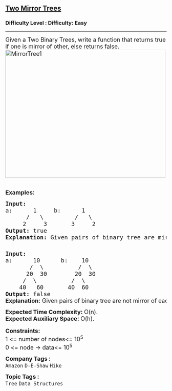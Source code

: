 <h2><a href="https://www.geeksforgeeks.org/problems/two-mirror-trees/1?page=2&category=Tree&difficulty=Easy&sortBy=submissions">Two Mirror Trees</a></h2><h3>Difficulty Level : Difficulty: Easy</h3><hr><div class="problems_problem_content__Xm_eO"><p><span style="font-size: 18px;">Given a Two Binary Trees, write a function that returns true if one is mirror of other, else returns false.<br><img class="aligncenter size-full wp-image-663" style="height: 400px; width: 500px;" title="MirrorTree1" src="https://contribute.geeksforgeeks.org/wp-content/uploads/mirrortrees.jpg" alt="MirrorTree1">&nbsp;&nbsp;&nbsp;&nbsp;&nbsp;&nbsp;&nbsp;&nbsp;&nbsp;&nbsp;&nbsp;&nbsp; </span></p>
<p><span style="font-size: 18px;"><strong>Examples:</strong></span></p>
<pre><span style="font-size: 18px;"><strong>Input:
</strong>a:<strong>      </strong>1     b:<strong>      </strong>1
&nbsp;     /   \         /   \
&nbsp;    2     3       3     2
<strong>Output: </strong>true<br><strong>Explanation:</strong> Given pairs of binary tree are mirror of each other.<br></span>
</pre>
<pre><span style="font-size: 18px;"><strong>Input:</strong>
a:<strong>      </strong>10      b: <strong>   </strong>10
&nbsp;      /  \          /  \
&nbsp;     20  30        20  30
&nbsp;    /  \          /  \
&nbsp;   40   60       40  60<strong>
Output: </strong>false<br></span><strong style="font-size: 18px; font-family: -apple-system, BlinkMacSystemFont, 'Segoe UI', Roboto, Oxygen, Ubuntu, Cantarell, 'Open Sans', 'Helvetica Neue', sans-serif;">Explanation:</strong><span style="font-size: 18px; font-family: -apple-system, BlinkMacSystemFont, 'Segoe UI', Roboto, Oxygen, Ubuntu, Cantarell, 'Open Sans', 'Helvetica Neue', sans-serif;"> Given pairs of binary tree are not mirror of each other.</span></pre>
<p><span style="font-size: 18px;"><strong>Expected Time Complexity: </strong>O(n).<br><strong>Expected Auxiliary Space:&nbsp;</strong>O(h).</span><br><br><span style="font-size: 18px;"><strong>Constraints:</strong><br>1 &lt;= number of nodes&lt;= 10<sup>5</sup><br>0 &lt;= node -&gt; data&lt;= 10<sup>5</sup></span>&nbsp;</p></div><p><span style=font-size:18px><strong>Company Tags : </strong><br><code>Amazon</code>&nbsp;<code>D-E-Shaw</code>&nbsp;<code>Hike</code>&nbsp;<br><p><span style=font-size:18px><strong>Topic Tags : </strong><br><code>Tree</code>&nbsp;<code>Data Structures</code>&nbsp;
